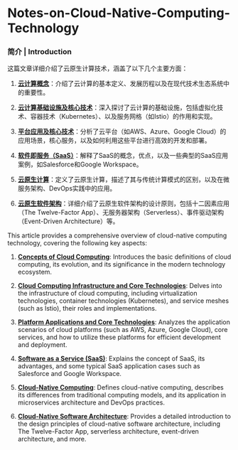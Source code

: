 # Notes-on-Cloud-Native-Computing-Technology

### 简介 | Introduction

这篇文章详细介绍了云原生计算技术，涵盖了以下几个主要方面：

1. **[云计算概念](https://github.com/Micuris/Notes-on-Cloud-Native-Computing-technology/blob/main/Chapter1.md)**：介绍了云计算的基本定义、发展历程以及在现代技术生态系统中的重要性。

2. **[云计算基础设施及核心技术](https://github.com/Micuris/Notes-on-Cloud-Native-Computing-technology/blob/main/Chapter2.md)**：深入探讨了云计算的基础设施，包括虚拟化技术、容器技术（Kubernetes）、以及服务网格（如Istio）的作用和实现。

3. **[平台应用及核心技术](https://github.com/Micuris/Notes-on-Cloud-Native-Computing-technology/blob/main/Chapter3.md)**：分析了云平台（如AWS、Azure、Google Cloud）的应用场景，核心服务，以及如何利用这些平台进行高效的开发和部署。

4. **[软件即服务（SaaS）](https://github.com/Micuris/Notes-on-Cloud-Native-Computing-technology/blob/main/Chapter4.md)**：解释了SaaS的概念，优点，以及一些典型的SaaS应用案例，如Salesforce和Google Workspace。

5. **[云原生计算](https://github.com/Micuris/Notes-on-Cloud-Native-Computing-technology/blob/main/Chapter5.md)**：定义了云原生计算，描述了其与传统计算模式的区别，以及在微服务架构、DevOps实践中的应用。

6. **[云原生软件架构](https://github.com/Micuris/Notes-on-Cloud-Native-Computing-technology/blob/main/Chapter6.md)**：详细介绍了云原生软件架构的设计原则，包括十二因素应用（The Twelve-Factor App）、无服务器架构（Serverless）、事件驱动架构（Event-Driven Architecture）等。

This article provides a comprehensive overview of cloud-native computing technology, covering the following key aspects:

1. **[Concepts of Cloud Computing](https://github.com/Micuris/Notes-on-Cloud-Native-Computing-technology/blob/main/Chapter1_EN.md)**: Introduces the basic definitions of cloud computing, its evolution, and its significance in the modern technology ecosystem.

2. **[Cloud Computing Infrastructure and Core Technologies](https://github.com/Micuris/Notes-on-Cloud-Native-Computing-technology/blob/main/Chapter2_EN.md)**: Delves into the infrastructure of cloud computing, including virtualization technologies, container technologies (Kubernetes), and service meshes (such as Istio), their roles and implementations.

3. **[Platform Applications and Core Technologies](https://github.com/Micuris/Notes-on-Cloud-Native-Computing-technology/blob/main/Chapter3_EN.md)**: Analyzes the application scenarios of cloud platforms (such as AWS, Azure, Google Cloud), core services, and how to utilize these platforms for efficient development and deployment.

4. **[Software as a Service (SaaS)](https://github.com/Micuris/Notes-on-Cloud-Native-Computing-technology/blob/main/Chapter4_EN.md)**: Explains the concept of SaaS, its advantages, and some typical SaaS application cases such as Salesforce and Google Workspace.

5. **[Cloud-Native Computing](https://github.com/Micuris/Notes-on-Cloud-Native-Computing-technology/blob/main/Chapter5_EN.md)**: Defines cloud-native computing, describes its differences from traditional computing models, and its application in microservices architecture and DevOps practices.

6. **[Cloud-Native Software Architecture](https://github.com/Micuris/Notes-on-Cloud-Native-Computing-technology/blob/main/Chapter6_EN.md)**: Provides a detailed introduction to the design principles of cloud-native software architecture, including The Twelve-Factor App, serverless architecture, event-driven architecture, and more.

